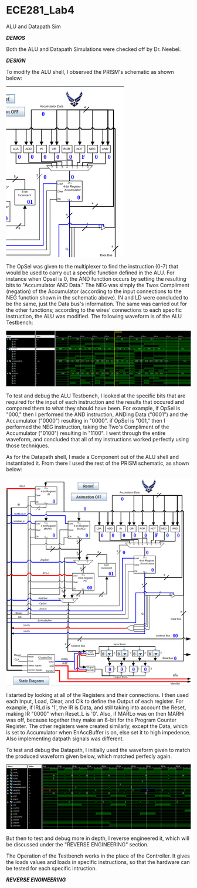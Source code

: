 ECE281_Lab4
===========

ALU and Datapath Sim

__*DEMOS*__


Both the ALU and Datapath Simulations were checked off by Dr. Neebel.


__*DESIGN*__


To modify the ALU shell, I observed the PRISM's schematic as shown below:


![](https://github.com/dustyweisner/ECE281_Lab4/blob/master/PRISM_ALU.GIF?raw=true)


The OpSel was given to the multiplexer to find the instruction (0-7) that would be used to carry out a specific function defined in the ALU. For instance when Opsel is 0, the AND function occurs by setting the resulting bits to "Accumulator AND Data." The NEG was simply the Twos Compliment (negation) of the Accumulator (according to the input connections to the NEG function shown in the schematic above). IN and LD were concluded to be the same, just the Data bus's information. The same was carried out for the other functions; according to the wires' connections to each specific instruction, the ALU was modified. The following waveform is of the ALU Testbench:


![](https://github.com/dustyweisner/ECE281_Lab4/blob/master/ALUSim.GIF?raw=true)


To test and debug the ALU Testbench, I looked at the specific bits that are required for the input of each instruction and the results that occured and compared them to what they should have been. For example, if OpSel is "000," then I performed the AND instruction, ANDing Data ("0001") and the Accumulator ("0000") resulting in "0000". if OpSel is "001," then I performed the NEG instruction, taking the Two's Compliment of the Accumulator ("0100") resulting in "1100". I went through the entire waveform, and concluded that all of my instructions worked perfectly using those techniques.


As for the Datapath shell, I made a Component out of the ALU shell and instantiated it. From there I used the rest of the PRISM schematic, as shown below:


![](https://github.com/dustyweisner/ECE281_Lab4/blob/master/PRISM_Schematic.GIF?raw=true)


I started by looking at all of the Registers and their connections. I then used each Input, Load, Clear, and Clk to define the Output of each register. For example, if IRLd is '1', the IR is Data, and still taking into account the Reset, making IR "0000" when Reset_L is '0'. Also, if MARLo was on then MARHi was off, because together they make an 8-bit for the Program Counter Register. The other registers were created similarly, except the Data, which is set to 
Accumulator when EnAccBuffer is on, else set it to high impedence. Also implementing datpath signals was different. 


To test and debug the Datapath, I initially used the waveform given to match the produced waveform given below, which matched perfecly again.


![](https://github.com/dustyweisner/ECE281_Lab4/blob/master/DatapathSim.GIF?raw=true)


But then to test and debug more in depth, I reverse engineered it, which will be discussed under the "REVERSE ENGINEERING" section.


The Operation of the Testbench works in the place of the Controller. It gives the loads values and loads in specific instructions, so that the hardware can be tested for each specific intruction.


__*REVERSE ENGINEERING*__


